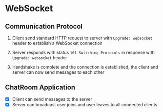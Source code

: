 # WebSocket

## Communication Protocol

1. Client send standard HTTP request to server with `Upgrade: websocket` header to establish a
   WebSocket connection

2. Server responds with status `101 Switching Protocols` in response with `Upgrade: websocket`
   header

3. Handshake is complete and the connection is established, the client and server can now send
   messages to each other

## ChatRoom Application

- [x] Client can send messages to the server
- [x] Server can broadcast user joins and user leaves to all connected clients